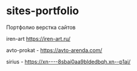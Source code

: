# sites-portfolio
Портфолио верстка сайтов

iren-art https://iren-art.ru/

avto-prokat - https://avto-arenda.com/


sirius - https://xn----8sbai0aa9bldedbqh.xn--p1ai/


